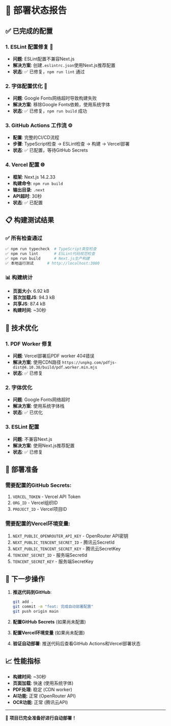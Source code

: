 # 🚀 部署状态报告

## ✅ 已完成的配置

### 1. **ESLint 配置修复** 🔧
- **问题**: ESLint配置不兼容Next.js
- **解决方案**: 创建`.eslintrc.json`使用Next.js推荐配置
- **状态**: ✅ 已修复，`npm run lint` 通过

### 2. **字体配置优化** 🎨
- **问题**: Google Fonts网络超时导致构建失败
- **解决方案**: 移除Google Fonts依赖，使用系统字体
- **状态**: ✅ 已修复，`npm run build` 成功

### 3. **GitHub Actions 工作流** ⚙️
- **配置**: 完整的CI/CD流程
- **步骤**: TypeScript检查 → ESLint检查 → 构建 → Vercel部署
- **状态**: ✅ 已配置，等待GitHub Secrets

### 4. **Vercel 配置** 🌐
- **框架**: Next.js 14.2.33
- **构建命令**: `npm run build`
- **输出目录**: `.next`
- **API超时**: 30秒
- **状态**: ✅ 已配置

## 📋 构建测试结果

### ✅ 所有检查通过
```bash
✅ npm run typecheck  # TypeScript类型检查
✅ npm run lint       # ESLint代码规范检查  
✅ npm run build      # Next.js生产构建
✅ 本地运行测试      # http://localhost:3000
```

### 📊 构建统计
- **页面大小**: 6.92 kB
- **首次加载JS**: 94.3 kB
- **共享JS**: 87.4 kB
- **构建时间**: ~30秒

## 🔧 技术优化

### 1. **PDF Worker 修复**
- **问题**: Vercel部署后PDF worker 404错误
- **解决方案**: 使用CDN路径 `https://unpkg.com/pdfjs-dist@4.10.38/build/pdf.worker.min.mjs`
- **状态**: ✅ 已修复

### 2. **字体优化**
- **问题**: Google Fonts网络超时
- **解决方案**: 使用系统字体栈
- **状态**: ✅ 已优化

### 3. **ESLint 配置**
- **问题**: 不兼容Next.js
- **解决方案**: 使用Next.js推荐配置
- **状态**: ✅ 已修复

## 🚀 部署准备

### 需要配置的GitHub Secrets:
1. `VERCEL_TOKEN` - Vercel API Token
2. `ORG_ID` - Vercel组织ID  
3. `PROJECT_ID` - Vercel项目ID

### 需要配置的Vercel环境变量:
1. `NEXT_PUBLIC_OPENROUTER_API_KEY` - OpenRouter API密钥
2. `NEXT_PUBLIC_TENCENT_SECRET_ID` - 腾讯云SecretId
3. `NEXT_PUBLIC_TENCENT_SECRET_KEY` - 腾讯云SecretKey
4. `TENCENT_SECRET_ID` - 服务端SecretId
5. `TENCENT_SECRET_KEY` - 服务端SecretKey

## 🎯 下一步操作

1. **推送代码到GitHub**:
   ```bash
   git add .
   git commit -m "feat: 完成自动部署配置"
   git push origin main
   ```

2. **配置GitHub Secrets** (如果尚未配置)

3. **配置Vercel环境变量** (如果尚未配置)

4. **验证自动部署**: 推送代码后查看GitHub Actions和Vercel部署状态

## 📈 性能指标

- **构建时间**: ~30秒
- **页面加载**: 快速 (使用系统字体)
- **PDF处理**: 稳定 (CDN worker)
- **AI功能**: 正常 (OpenRouter API)
- **OCR功能**: 正常 (腾讯云API)

---

🎉 **项目已完全准备好进行自动部署！**
